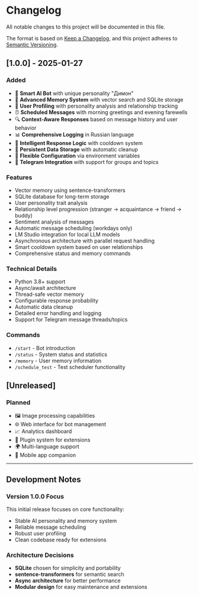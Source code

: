 # Changelog

All notable changes to this project will be documented in this file.

The format is based on [Keep a Changelog](https://keepachangelog.com/en/1.0.0/),
and this project adheres to [Semantic Versioning](https://semver.org/spec/v2.0.0.html).

## [1.0.0] - 2025-01-27

### Added
- 🤖 **Smart AI Bot** with unique personality "Димон"
- 🧠 **Advanced Memory System** with vector search and SQLite storage
- 👥 **User Profiling** with personality analysis and relationship tracking
- ⏰ **Scheduled Messages** with morning greetings and evening farewells
- 🔍 **Context-Aware Responses** based on message history and user behavior
- 📊 **Comprehensive Logging** in Russian language
- 🎯 **Intelligent Response Logic** with cooldown system
- 💾 **Persistent Data Storage** with automatic cleanup
- 🔧 **Flexible Configuration** via environment variables
- 📱 **Telegram Integration** with support for groups and topics

### Features
- Vector memory using sentence-transformers
- SQLite database for long-term storage
- User personality trait analysis
- Relationship level progression (stranger → acquaintance → friend → buddy)
- Sentiment analysis of messages
- Automatic message scheduling (workdays only)
- LM Studio integration for local LLM models
- Asynchronous architecture with parallel request handling
- Smart cooldown system based on user relationships
- Comprehensive status and memory commands

### Technical Details
- Python 3.8+ support
- Async/await architecture
- Thread-safe vector memory
- Configurable response probability
- Automatic data cleanup
- Detailed error handling and logging
- Support for Telegram message threads/topics

### Commands
- `/start` - Bot introduction
- `/status` - System status and statistics
- `/memory` - User memory information
- `/schedule_test` - Test scheduler functionality

## [Unreleased]

### Planned
- 🖼️ Image processing capabilities
- 🌐 Web interface for bot management
- 📈 Analytics dashboard
- 🔌 Plugin system for extensions
- 🌍 Multi-language support
- 📱 Mobile app companion

---

## Development Notes

### Version 1.0.0 Focus
This initial release focuses on core functionality:
- Stable AI personality and memory system
- Reliable message scheduling
- Robust user profiling
- Clean codebase ready for extensions

### Architecture Decisions
- **SQLite** chosen for simplicity and portability
- **sentence-transformers** for semantic search
- **Async architecture** for better performance
- **Modular design** for easy maintenance and extensions
